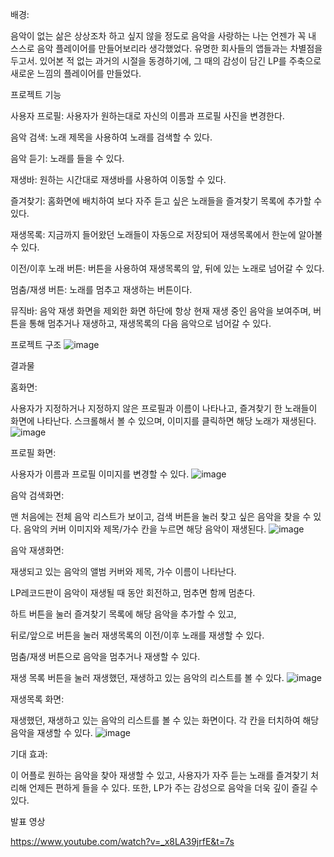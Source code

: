 배경:

음악이 없는 삶은 상상조차 하고 싶지 않을 정도로 음악을 사랑하는 나는 언젠가 꼭 내 스스로 음악 플레이어를 만들어보리라 생각했었다. 유명한 회사들의 앱들과는 차별점을 두고서.
있어본 적 없는 과거의 시절을 동경하기에, 그 때의 감성이 담긴 LP를 주축으로 새로운 느낌의 플레이어를 만들었다.



프로젝트 기능


사용자 프로필: 사용자가 원하는대로 자신의 이름과 프로필 사진을 변경한다.

음악 검색: 노래 제목을 사용하여 노래를 검색할 수 있다.

음악 듣기: 노래를 들을 수 있다.


재생바: 원하는 시간대로 재생바를 사용하여 이동할 수 있다.

즐겨찾기: 홈화면에 배치하여 보다 자주 듣고 싶은 노래들을 즐겨찾기 목록에 추가할 수 있다.

재생목록: 지금까지 들어왔던 노래들이 자동으로 저장되어 재생목록에서 한눈에 알아볼 수 있다.

이전/이후 노래 버튼: 버튼을 사용하여 재생목록의 앞, 뒤에 있는 노래로 넘어갈 수 있다.

멈춤/재생 버튼: 노래를 멈추고 재생하는 버튼이다.

뮤직바: 음악 재생 화면을 제외한 화면 하단에 항상 현재 재생 중인 음악을 보여주며, 버튼을 통해 멈추거나 재생하고, 재생목록의 다음 음악으로 넘어갈 수 있다.






프로젝트 구조
![image](https://github.com/sunmay12/Android_minseo/assets/127862323/a08538d1-f914-4c9d-98fa-fb828208c2b3)







결과물




홈화면:





사용자가 지정하거나 지정하지 않은 프로필과 이름이 나타나고, 즐겨찾기 한 노래들이 화면에 나타난다.
스크롤해서 볼 수 있으며, 이미지를 클릭하면 해당 노래가 재생된다.
![image](https://github.com/sunmay12/Android_minseo/assets/127862323/d76a05fd-36fb-4b05-b108-0f8819af8233)





프로필 화면:




사용자가 이름과 프로필 이미지를 변경할 수 있다.
![image](https://github.com/sunmay12/Android_minseo/assets/127862323/9a189380-c780-424b-8d8a-4e8d3f0f55d6)






음악 검색화면:




맨 처음에는 전체 음악 리스트가 보이고, 검색 버튼을 눌러 찾고 싶은 음악을 찾을 수 있다.
음악의 커버 이미지와 제목/가수 칸을 누르면 해당 음악이 재생된다.
![image](https://github.com/sunmay12/Android_minseo/assets/127862323/7097abdd-6fd6-4aea-97c7-27cd7a938be1)







음악 재생화면:




재생되고 있는 음악의 앨범 커버와 제목, 가수 이름이 나타난다.

LP레코드판이 음악이 재생될 때 동안 회전하고, 멈추면 함께 멈춘다.

하트 버튼을 눌러 즐겨찾기 목록에 해당 음악을 추가할 수 있고,

뒤로/앞으로 버튼을 눌러 재생목록의 이전/이후 노래를 재생할 수 있다.

멈춤/재생 버튼으로 음악을 멈추거나 재생할 수 있다.

재생 목록 버튼을 눌러 재생했던, 재생하고 있는 음악의 리스트를 볼 수 있다.
![image](https://github.com/sunmay12/Android_minseo/assets/127862323/2c606037-ab95-464e-a6f8-c5e13060a43a)





재생목록 화면:




재생했던, 재생하고 있는 음악의 리스트를 볼 수 있는 화면이다.
각 칸을 터치하여 해당 음악을 재생할 수 있다.
![image](https://github.com/sunmay12/Android_minseo/assets/127862323/8a19d786-2ce9-48f6-b1bb-1c3914a775d2)






기대 효과:


이 어플로 원하는 음악을 찾아 재생할 수 있고, 사용자가 자주 듣는 노래를 즐겨찾기 처리해 언제든 편하게 들을 수 있다.
또한, LP가 주는 감성으로 음악을 더욱 깊이 즐길 수 있다.




발표 영상

https://www.youtube.com/watch?v=_x8LA39jrfE&t=7s

